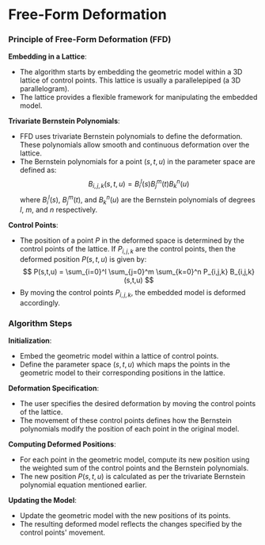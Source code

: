 # Free-Form Deformation


### Principle of Free-Form Deformation (FFD)

**Embedding in a Lattice**:

- The algorithm starts by embedding the geometric model within a 3D lattice of control points. This lattice is usually a parallelepiped (a 3D parallelogram).
- The lattice provides a flexible framework for manipulating the embedded model.

**Trivariate Bernstein Polynomials**:
- FFD uses trivariate Bernstein polynomials to define the deformation. These polynomials allow smooth and continuous deformation over the lattice.
- The Bernstein polynomials for a point $(s, t, u)$ in the parameter space are defined as:
  $$
  B_{i,j,k}(s,t,u) = B_i^l(s) B_j^m(t) B_k^n(u)
  $$
  where $B_i^l(s)$, $B_j^m(t)$, and $B_k^n(u)$ are the Bernstein polynomials of degrees $l$, $m$, and $n$ respectively.

**Control Points**:
- The position of a point $P$ in the deformed space is determined by the control points of the lattice. If $P_{i,j,k}$ are the control points, then the deformed position $P(s,t,u)$ is given by:
  $$
  P(s,t,u) = \sum_{i=0}^l \sum_{j=0}^m \sum_{k=0}^n P_{i,j,k} B_{i,j,k}(s,t,u)
  $$
- By moving the control points $P_{i,j,k}$, the embedded model is deformed accordingly.

### Algorithm Steps

**Initialization**:
- Embed the geometric model within a lattice of control points.
- Define the parameter space $(s, t, u)$ which maps the points in the geometric model to their corresponding positions in the lattice.

**Deformation Specification**:
- The user specifies the desired deformation by moving the control points of the lattice.
- The movement of these control points defines how the Bernstein polynomials modify the position of each point in the original model.

**Computing Deformed Positions**:
- For each point in the geometric model, compute its new position using the weighted sum of the control points and the Bernstein polynomials.
- The new position $P(s,t,u)$ is calculated as per the trivariate Bernstein polynomial equation mentioned earlier.

**Updating the Model**:
- Update the geometric model with the new positions of its points.
- The resulting deformed model reflects the changes specified by the control points' movement.

